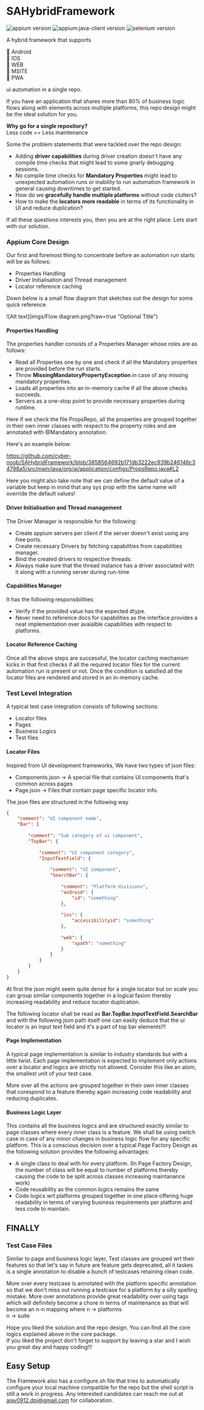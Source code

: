 # SAHybridFramework
![appium version](https://img.shields.io/badge/appium-2.0.1-brightgreen)
![appium:java-client version](https://img.shields.io/badge/appium_java_client-2.0.5-brightgreen)
![selenium version](https://img.shields.io/badge/selenium-4.10.0-brightgreen)

A hybrid framework that supports  

:superhero: Android  
:superhero: IOS  
:superhero: WEB  
:superhero: MSITE  
:superhero: PWA  

ui automation in a single repo.

If you have an application that shares more than 80% of business logic flows along 
with elements across multiple platforms, this repo design might be the ideal solution 
for you.

**Why go for a single repository?**  
Less code == Less maintenance

Some the problem statements that were tackled over the repo design:
* Adding **driver capabilities** during driver creation doesn't have any compile time checks 
that might lead to some gnarly debugging sessions.
* No compile time checks for **Mandatory Properties** might lead to unexpected 
automation runs or inability to run automation framework in general causing 
downtimes to get started.
* How do we **gracefully handle multiple platforms** without code clutters?
* How to make the **locators more readable** in terms of its functionality in UI and reduce duplication?

If all these questions interests you, then you are at the right place. Lets start with our solution.

### Appium Core Design

Our first and foremost thing to concentrate before an automation run starts will be as follows:
* Properties Handling
* Driver Initialisation and Thread management
* Locator reference caching

Down below is a small flow diagram that sketches out the design for some quick reference

![Alt text](imgs/Flow diagram.png?raw=true "Optional Title")

#### Properties Handling

The properties handler consists of a Properties Manager whose roles are as follows:
* Read all Properties one by one and check if all the Mandatory properties are 
provided before the run starts.
* Throw **MissingMandatoryPropertyException** in case of any missing mandatory properties.
* Loads all properties into an in-memory cache if all the above checks succeeds.
* Servers as a one-stop point to provide necessary properties during runtime.

Here if we check the file PropsRepo, all the properties are grouped together in their 
own inner classes with respect to the property roles and are annotated with @Mandatory annotation.

Here's an example below:

https://github.com/cyber-noob/SAHybridFramework/blob/3858564692b171db3222ec939b246146c34798a5/src/main/java/org/aj/application/configs/PropsRepo.java#L2

Here you might also take note that we can define the default value of a variable but 
keep in mind that any sys prop with the same name will override the default values!

#### Driver Initialisation and Thread management

The Driver Manager is responsible for the following:
* Create appium servers per client if the server doesn't exist using any free ports.
* Create necessary Drivers by fetching capabilities from capabilities manager.
* Bind the created drivers to respective threads.
* Always make sure that the thread instance has a driver associated with it along 
with a running server during run-time

#### Capabilities Manager

It has the following responsibilities:
* Verify if the provided value has the expected dtype.
* Never need to reference docs for capabilities as the interface provides a neat 
implementation over avaialble capabilities with respect to platforms.

#### Locator Reference Caching

Once all the above steps are successful, the locator caching mechanism kicks in 
that first checks if all the required locator files for the current automation run is present or not.
Once the condition is satisfied all the locator files are rendered and stored in an in-memory cache.

### Test Level Integration

A typical test case integration consists of following sections:
* Locator files
* Pages
* Business Logics
* Test files

#### Locator Files

Inspired from UI development frameworks, We have two types of json files:
* Components.json -> A special file that contains UI components that's common across pages
* Page.json -> Files that contain page specific locator info.

The json files are structured in the following way

```json
{
    "comment": "UI component name", 
    "Bar": {
        
        "comment": "Sub category of ui component",
        "TopBar": {
            
            "comment": "UI component category",
            "InputTextField": {
                
                "comment": "UI component",
                "SearchBar": {
                    
                    "comment": "Platform divisions",
                    "android": {
                        "id": "something"
                    },
                    
                    "ios": {
                        "accessibilityid": "something"
                    },
                    
                    "web": {
                        "xpath": "something"
                    }
                }
            }
        }
    }
}
```

At first the json might seem quite dense for a single locator but on scale you can group 
similar components together in a logical fasion thereby increasing readability and reduce locator 
duplication.

The following locator shall be read as **Bar.TopBar.InputTextField.SearchBar** and with the 
following json path itself one can easily deduce that the ui locator is an input text field and
it's a part of top bar elements!!!

#### Page Implementation

A typical page implementation is similar to industry standards but with a little twist.
Each page implementation is expected to implement only actions over a locator and logics are strictly not allowed.
Consider this like an atom, the smallest unit of your test case.

More over all the actions are grouped together in their own inner classes that corespond to a feature thereby 
again increasing code readability and reducing duplicates.

#### Business Logic Layer

This contains all the business logics and are structured exactly similar to page classes where every
inner class is a feature. We shall be using switch case in case of any minor changes in business logic flow for any specific platform.
This is a conscious decision over a typical Page Factory Design as the following solution provides the following advantages:
* A single class to deal with for every platform. (In Page Factory Design, the number of class will be equal to number of platforms thereby 
causing the code to be split across classes increasing maintanance work)
* Code reusability as the common logics remains the same
* Code logics wrt platforms grouped together in one place offering huge readability in terms of varying business requirements per platform and 
less code to maintain.

## FINALLY
### Test Case Files

Similar to page and business logic layer, Test classes are grouped wrt their features so that let's say in future are feature gets deprecated,
all it taskes is a single annotation to disable a bunch of testcases retaining clean code.

More over every testcase is annotated with the platform specific annotation so that we don't miss out running a testcase for a platform by a silly spelling mistake.
More over annotations provide great readability over using tags which will definitely become a chore in terms of maintenance as that will become an n-n mapping where
n -> platforms  
n -> suite

Hope you liked the solution and the repo design. You can find all the core logics explained above in the core package.  
If you liked the project don't forget to support by leaving a star and I wish you great day and happy coding!!!

## Easy Setup

The Framework also has a configure.sh file that tries to automatically configure your local machine compatible for the repo but the shell script is still a work in progress.
Any interested candidates can reach me out at ajay0912.dpi@gmail.com for collaboration.